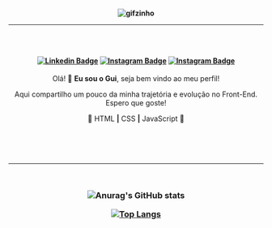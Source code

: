 <h4 align="center">

![gifzinho](https://i.imgur.com/L7qaBQn.gif)

<hr>

<br>
<br>

[![Linkedin Badge](https://img.shields.io/badge/-Linkedin-blue?style=for-the-badge&logo=Linkedin&logoColor=white&link=https://github.com/kennedybarros)](https://www.linkedin.com/in/guilhermedunguel/)
[![Instagram Badge](https://img.shields.io/badge/-Instagram-red?style=for-the-badge&logo=Instagram&logoColor=white&link=https://github.com/kennedybarros)](https://www.instagram.com/guielzito/)
[![Instagram Badge](https://img.shields.io/badge/-MyWebsite-yellow?style=for-the-badge&logo=&logoColor=white&link=https://github.com/kennedybarros)](https://www.instagram.com/guielzito/)
</h4>

<p align="center">Olá! 👋 <strong>Eu sou o Gui</strong>, seja bem vindo ao meu perfil!</p>

<p align="center">Aqui compartilho um pouco da minha trajetória e evolução no Front-End. Espero que goste!</p>

<p align="center">📌 HTML <strong>|</strong> CSS <strong>|</strong> JavaScript 📌</p>

<h3 align="center">  <br>

<br>
<hr>
<br>

 ![Anurag's GitHub stats](https://github-readme-stats.vercel.app/api?username=guilhermedunguel&show_icons=true&theme=tokyonight)

[![Top Langs](https://github-readme-stats.vercel.app/api/top-langs/?username=guilhermedunguel&layout=compact&theme=tokyonight)](https://github.com/guilhermedunguel/github-readme-stats)

